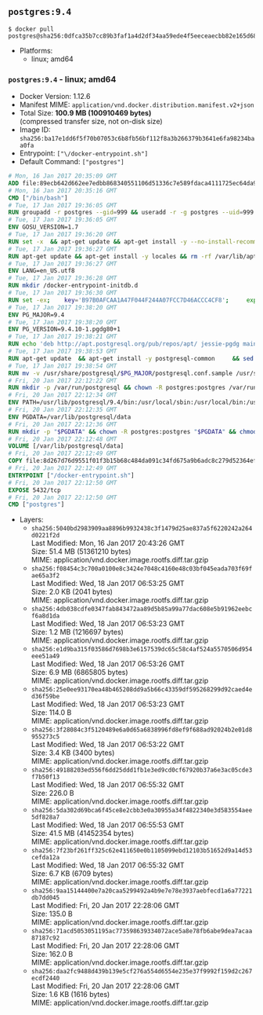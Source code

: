 ## `postgres:9.4`

```console
$ docker pull postgres@sha256:0dfca35b7cc89b3faf1a4d2df34aa59ede4f5eeceaecbb82e165d686324f230d
```

-	Platforms:
	-	linux; amd64

### `postgres:9.4` - linux; amd64

-	Docker Version: 1.12.6
-	Manifest MIME: `application/vnd.docker.distribution.manifest.v2+json`
-	Total Size: **100.9 MB (100910469 bytes)**  
	(compressed transfer size, not on-disk size)
-	Image ID: `sha256:ba17e1dd6f5f70b07053c6b8fb56bf112f8a3b266379b3641e6fa98234baa0fa`
-	Entrypoint: `["\/docker-entrypoint.sh"]`
-	Default Command: `["postgres"]`

```dockerfile
# Mon, 16 Jan 2017 20:35:09 GMT
ADD file:89ecb642d662ee7edbb868340551106d51336c7e589fdaca4111725ec64da957 in / 
# Mon, 16 Jan 2017 20:35:16 GMT
CMD ["/bin/bash"]
# Tue, 17 Jan 2017 19:36:05 GMT
RUN groupadd -r postgres --gid=999 && useradd -r -g postgres --uid=999 postgres
# Tue, 17 Jan 2017 19:36:05 GMT
ENV GOSU_VERSION=1.7
# Tue, 17 Jan 2017 19:36:20 GMT
RUN set -x 	&& apt-get update && apt-get install -y --no-install-recommends ca-certificates wget && rm -rf /var/lib/apt/lists/* 	&& wget -O /usr/local/bin/gosu "https://github.com/tianon/gosu/releases/download/$GOSU_VERSION/gosu-$(dpkg --print-architecture)" 	&& wget -O /usr/local/bin/gosu.asc "https://github.com/tianon/gosu/releases/download/$GOSU_VERSION/gosu-$(dpkg --print-architecture).asc" 	&& export GNUPGHOME="$(mktemp -d)" 	&& gpg --keyserver ha.pool.sks-keyservers.net --recv-keys B42F6819007F00F88E364FD4036A9C25BF357DD4 	&& gpg --batch --verify /usr/local/bin/gosu.asc /usr/local/bin/gosu 	&& rm -r "$GNUPGHOME" /usr/local/bin/gosu.asc 	&& chmod +x /usr/local/bin/gosu 	&& gosu nobody true 	&& apt-get purge -y --auto-remove ca-certificates wget
# Tue, 17 Jan 2017 19:36:27 GMT
RUN apt-get update && apt-get install -y locales && rm -rf /var/lib/apt/lists/* 	&& localedef -i en_US -c -f UTF-8 -A /usr/share/locale/locale.alias en_US.UTF-8
# Tue, 17 Jan 2017 19:36:27 GMT
ENV LANG=en_US.utf8
# Tue, 17 Jan 2017 19:36:28 GMT
RUN mkdir /docker-entrypoint-initdb.d
# Tue, 17 Jan 2017 19:36:30 GMT
RUN set -ex; 	key='B97B0AFCAA1A47F044F244A07FCC7D46ACCC4CF8'; 	export GNUPGHOME="$(mktemp -d)"; 	gpg --keyserver ha.pool.sks-keyservers.net --recv-keys "$key"; 	gpg --export "$key" > /etc/apt/trusted.gpg.d/postgres.gpg; 	rm -r "$GNUPGHOME"; 	apt-key list
# Tue, 17 Jan 2017 19:38:20 GMT
ENV PG_MAJOR=9.4
# Tue, 17 Jan 2017 19:38:20 GMT
ENV PG_VERSION=9.4.10-1.pgdg80+1
# Tue, 17 Jan 2017 19:38:21 GMT
RUN echo 'deb http://apt.postgresql.org/pub/repos/apt/ jessie-pgdg main' $PG_MAJOR > /etc/apt/sources.list.d/pgdg.list
# Tue, 17 Jan 2017 19:38:53 GMT
RUN apt-get update 	&& apt-get install -y postgresql-common 	&& sed -ri 's/#(create_main_cluster) .*$/\1 = false/' /etc/postgresql-common/createcluster.conf 	&& apt-get install -y 		postgresql-$PG_MAJOR=$PG_VERSION 		postgresql-contrib-$PG_MAJOR=$PG_VERSION 	&& rm -rf /var/lib/apt/lists/*
# Tue, 17 Jan 2017 19:38:54 GMT
RUN mv -v /usr/share/postgresql/$PG_MAJOR/postgresql.conf.sample /usr/share/postgresql/ 	&& ln -sv ../postgresql.conf.sample /usr/share/postgresql/$PG_MAJOR/ 	&& sed -ri "s!^#?(listen_addresses)\s*=\s*\S+.*!\1 = '*'!" /usr/share/postgresql/postgresql.conf.sample
# Fri, 20 Jan 2017 22:12:22 GMT
RUN mkdir -p /var/run/postgresql && chown -R postgres:postgres /var/run/postgresql && chmod g+s /var/run/postgresql
# Fri, 20 Jan 2017 22:12:34 GMT
ENV PATH=/usr/lib/postgresql/9.4/bin:/usr/local/sbin:/usr/local/bin:/usr/sbin:/usr/bin:/sbin:/bin
# Fri, 20 Jan 2017 22:12:35 GMT
ENV PGDATA=/var/lib/postgresql/data
# Fri, 20 Jan 2017 22:12:36 GMT
RUN mkdir -p "$PGDATA" && chown -R postgres:postgres "$PGDATA" && chmod 777 "$PGDATA" # this 777 will be replaced by 700 at runtime (allows semi-arbitrary "--user" values)
# Fri, 20 Jan 2017 22:12:48 GMT
VOLUME [/var/lib/postgresql/data]
# Fri, 20 Jan 2017 22:12:49 GMT
COPY file:8d267d76d9551f01f3b15b68c484da091c34fd675a9b6adc8c279d52364efdfc in / 
# Fri, 20 Jan 2017 22:12:49 GMT
ENTRYPOINT ["/docker-entrypoint.sh"]
# Fri, 20 Jan 2017 22:12:50 GMT
EXPOSE 5432/tcp
# Fri, 20 Jan 2017 22:12:50 GMT
CMD ["postgres"]
```

-	Layers:
	-	`sha256:5040bd2983909aa8896b9932438c3f1479d25ae837a5f6220242a264d0221f2d`  
		Last Modified: Mon, 16 Jan 2017 20:43:26 GMT  
		Size: 51.4 MB (51361210 bytes)  
		MIME: application/vnd.docker.image.rootfs.diff.tar.gzip
	-	`sha256:f08454c3c700a0100e8c3424e7048c4160e48c03bf045eada703f69fae65a3f2`  
		Last Modified: Wed, 18 Jan 2017 06:53:25 GMT  
		Size: 2.0 KB (2041 bytes)  
		MIME: application/vnd.docker.image.rootfs.diff.tar.gzip
	-	`sha256:4db038cdfe0347fab843472aa89d5b85a99a77dac608e5b91962eebcf6a8d1da`  
		Last Modified: Wed, 18 Jan 2017 06:53:23 GMT  
		Size: 1.2 MB (1216697 bytes)  
		MIME: application/vnd.docker.image.rootfs.diff.tar.gzip
	-	`sha256:e1d9ba315f03586d7698b3e6157539dc65c58c4af524a5570506d954eee51a49`  
		Last Modified: Wed, 18 Jan 2017 06:53:26 GMT  
		Size: 6.9 MB (6865805 bytes)  
		MIME: application/vnd.docker.image.rootfs.diff.tar.gzip
	-	`sha256:25e0ee93170ea48b465208dd9a5b66c43359df595268299d92caed4ed36f59be`  
		Last Modified: Wed, 18 Jan 2017 06:53:23 GMT  
		Size: 114.0 B  
		MIME: application/vnd.docker.image.rootfs.diff.tar.gzip
	-	`sha256:3f28084c3f5120489e6a0d65a6838996fd8ef9f688ad92024b2e01d8955273c5`  
		Last Modified: Wed, 18 Jan 2017 06:53:22 GMT  
		Size: 3.4 KB (3400 bytes)  
		MIME: application/vnd.docker.image.rootfs.diff.tar.gzip
	-	`sha256:49188203ed556f6dd25ddd1fb1e3ed9cd0cf67920b37a6e3ac05cde3f7b50f13`  
		Last Modified: Wed, 18 Jan 2017 06:55:32 GMT  
		Size: 226.0 B  
		MIME: application/vnd.docker.image.rootfs.diff.tar.gzip
	-	`sha256:5da302d69bca6f45ce8e2cbb3e0a30955a34f4822340e3d583554aee5df828a7`  
		Last Modified: Wed, 18 Jan 2017 06:55:53 GMT  
		Size: 41.5 MB (41452354 bytes)  
		MIME: application/vnd.docker.image.rootfs.diff.tar.gzip
	-	`sha256:7f23bf261ff325c62e411650e0b1105099ebd12103b51652d9a14d53cefda12a`  
		Last Modified: Wed, 18 Jan 2017 06:55:32 GMT  
		Size: 6.7 KB (6709 bytes)  
		MIME: application/vnd.docker.image.rootfs.diff.tar.gzip
	-	`sha256:9aa15144400e7a20caa5299492a4b9e7e78e3937aebfecd1a6a77221db7dd045`  
		Last Modified: Fri, 20 Jan 2017 22:28:06 GMT  
		Size: 135.0 B  
		MIME: application/vnd.docker.image.rootfs.diff.tar.gzip
	-	`sha256:71acd5053051195ac773598639334072ace5a8e78fb6abe9dea7acaa87187c92`  
		Last Modified: Fri, 20 Jan 2017 22:28:06 GMT  
		Size: 162.0 B  
		MIME: application/vnd.docker.image.rootfs.diff.tar.gzip
	-	`sha256:daa2fc9488d439b139e5cf276a554d6554e235e37f9992f159d2c267ecdf2440`  
		Last Modified: Fri, 20 Jan 2017 22:28:06 GMT  
		Size: 1.6 KB (1616 bytes)  
		MIME: application/vnd.docker.image.rootfs.diff.tar.gzip
